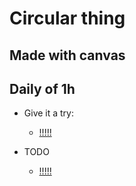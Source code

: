 # Circular thing

## Made with canvas 

## Daily of 1h

- Give it a try:

   - [!!!!!](https://byrongbp.github.io/canvas-circular-thing/)
   
- TODO
  - [!!!!!](./TODO.md)
